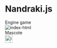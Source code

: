 # Nandraki.js
Engine game</br>
<img src="https://i.ibb.co/k6pMWgQ/index-html.png" alt="index-html" border="0"></br>
Mascote</br>
<img src="https://github.com/ronanbastos/Nandraki.js/blob/main/nandraki-engine-js/mascote.png?raw=true" alt="index-html" border="0" style="width:25px;height:25px;">
</br></p>
